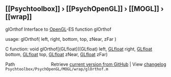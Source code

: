 ## [[Psychtoolbox]] &#8250; [[PsychOpenGL]] &#8250; [[MOGL]] &#8250; [[wrap]]

glOrthof  Interface to [OpenGL](OpenGL)-ES function glOrthof  
  
usage:  glOrthof( left, right, bottom, top, zNear, zFar )  
  
C function:  void glOrthof[(GLfloat]((GLfloat) left, [GLfloat](GLfloat) right, [GLfloat](GLfloat) bottom, [GLfloat](GLfloat) top, [GLfloat](GLfloat) zNear, [GLfloat](GLfloat) zFar)  




<div class="code_header" style="text-align:right;">
  <span style="float:left;">Path&nbsp;&nbsp;</span> <span class="counter">Retrieve <a href=
  "https://raw.github.com/Psychtoolbox-3/Psychtoolbox-3/beta/Psychtoolbox/PsychOpenGL/MOGL/wrap/glOrthof.m">current version from GitHub</a> | View <a href=
  "https://github.com/Psychtoolbox-3/Psychtoolbox-3/commits/beta/Psychtoolbox/PsychOpenGL/MOGL/wrap/glOrthof.m">changelog</a></span>
</div>
<div class="code">
  <code>Psychtoolbox/PsychOpenGL/MOGL/wrap/glOrthof.m</code>
</div>


